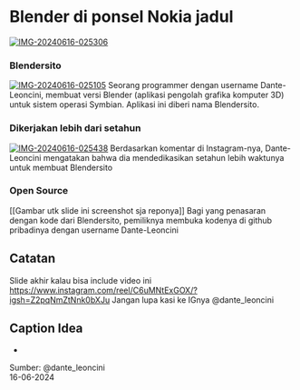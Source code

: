 # Blender di ponsel Nokia jadul
<a href="https://ibb.co.com/JvM4DLb"><img src="https://i.ibb.co.com/CbTZRdX/IMG-20240616-025306.jpg" alt="IMG-20240616-025306" border="0"></a>

### Blendersito
<a href="https://ibb.co.com/SmLBptW"><img src="https://i.ibb.co.com/z2kZwXj/IMG-20240616-025105.jpg" alt="IMG-20240616-025105" border="0"></a>
Seorang programmer dengan username Dante-Leoncini, membuat versi Blender (aplikasi pengolah grafika komputer 3D) untuk sistem operasi Symbian. Aplikasi ini diberi nama Blendersito.

### Dikerjakan lebih dari setahun
<a href="https://ibb.co.com/Y0Fb6zX"><img src="https://i.ibb.co.com/xFt3ypY/IMG-20240616-025438.jpg" alt="IMG-20240616-025438" border="0"></a>
Berdasarkan komentar di Instagram-nya, Dante-Leoncini mengatakan bahwa dia mendedikasikan setahun lebih waktunya untuk membuat Blendersito

### Open Source
[[Gambar utk slide ini screenshot sja reponya]]
Bagi yang penasaran dengan kode dari Blendersito, pemiliknya membuka kodenya di github pribadinya dengan username Dante-Leoncini

## Catatan
Slide akhir kalau bisa include video ini
https://www.instagram.com/reel/C6uMNtExGOX/?igsh=Z2pqNmZtNnk0bXJu
Jangan lupa kasi ke IGnya @dante_leoncini

## Caption Idea
- 

Sumber: @dante_leoncini
<br>16-06-2024
